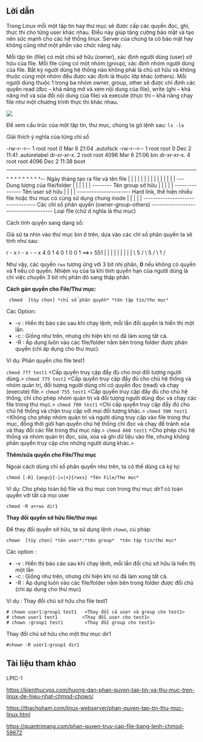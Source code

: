 ## Lời dẫn

Trong Linux mỗi một tập tin hay thư mục sẽ được cấp các quyền đọc, ghi, thực thi cho từng user khác nhau. Điều này giúp tăng cường bảo mật và tạo nên sức mạnh cho các hệ thống linux. Server của chúng ta có bảo mật hay không cũng nhờ một phần vào chức năng này.

Mỗi tập tin (file) có một chủ sở hữu (owner), xác định người dùng (user) sở hữu của file. Mỗi file cũng có một nhóm (group), xác định nhóm người dùng của file. Bất kỳ người dùng hệ thống nào không phải là chủ sở hữu và không thuộc cùng một nhóm đều được xác định là thuộc lớp khác (others). Mỗi người dùng thuộc 1 trong ba nhóm owner, group, other sẽ được chỉ định các quyền read (đọc – khả năng mở và xem nội dung của file), write (ghi – khả năng mở và sửa đổi nội dung của file) và execute (thực thi – khả năng chạy file như một chương trình thực thi khác nhau. 

<img src="https://github.com/TQHuaa/TrainingVCCloud/blob/main/Pics/LinuxPermission.jpg">

Để xem cấu trúc của một tập tin, thư mục, chúng ta gõ lệnh sau: ``ls -la``

Giải thích ý nghĩa của từng chỉ số

-rw-r--r--     1     root   root     0 Mar  6 21:04 .autofsck
-rw-r--r--     1     root   root     0 Dec  2 11:41 .autorelabel
dr-xr-xr-x.    2     root   root  4096 Mar  6 21:06 bin
dr-xr-xr-x.    4     root   root  4096 Dec  2 11:38 boot
__________________________________________
^ ^  ^  ^      ^      ^      ^    ^      ^-- Ngày tháng tạo ra file và tên file
| |  |  |      |      |      |    |
| |  |  |      |      |      |    \--- Dung lượng của file/folder
| |  |  |      |      |      \-------- Tên group sở hữu
| |  |  |      |      \--------------- Tên user sở hữu
| |  |  |      \---------------------- Hard link, thể hiện nhiều file hoặc thư mục có cùng sử dụng chung inode
| |  |  |
| \--\--\----------------------------- Các chỉ số phân quyền (owner-group-others)
\------------------------------------- Loại file (chữ d nghĩa là thư mục)

Cách tính quyền sang dạng số: 

Giả sử ta nhìn vào thư mục bin ở trên, dựa vào các chỉ số phân quyền ta sẽ tính như sau: 

r - x   r - x    - – x
4 0 1   4 0 1	   0 0 1    ==>> 551
| | |   | | |    | | |
\ 5 /   \ 5 /    \ 1 /

Như vậy, các quyền ``rwx`` tương ứng với 3 bit nhị phân, **0** nếu không có quyền và **1** nếu có quyền. Nhiệm vụ của ta khi tính quyền hạn của người dùng là chỉ việc chuyển 3 bit nhị phân đó sang thập phân.

**Cách gán quyền cho File/Thư mục:**

`` chmod  [tùy chọn] *chỉ số phân quyền* *tên tập tin/thư mục*``

Các Option: 
- -v : Hiển thị báo cáo sau khi chạy lệnh, mỗi lần đổi quyền là hiển thị một lần.
- -c : Giống như trên, nhưng chỉ hiện khi nó đã làm xong tất cả.
- -R : Áp dụng luôn vào các file/folder nằm bên trong folder được phân quyền (chỉ áp dụng cho thư mục).

Ví dụ: Phân quyền cho file test1

``chmod 777 test1`` <Cấp quyền truy cập đầy đủ cho mọi đối tượng người dùng.>
``chmod 775 test1`` <Cấp quyền truy cập đầy đủ cho chủ hệ thống và nhóm quản trị, đối tượng người dùng chỉ có quyền đọc (read) và chạy (execute) file.>
``chmod 755 test1`` <Cấp quyền truy cập đầy đủ cho chủ hệ thống, chỉ cho phép nhóm quản trị và đối tượng người dùng đọc và chạy các file trong thư mục.>
``chmod 700 test1`` <Chỉ cấp quyền truy cập đầy đủ cho chủ hệ thống và chặn truy cập với mọi đối tượng khác.>
``chmod 500 test1`` <Không cho phép nhóm quản trị và người dùng truy cập vào file trong thư mục, đồng thời giới hạn quyền chủ hệ thống chỉ đọc và chạy để tránh xóa và thay đổi các file trong thư mục này.>
``chmod 660 test1`` <Cho phép chủ hệ thống và nhóm quản trị đọc, sửa, xóa và ghi dữ liệu vào file, nhưng không phân quyền truy cập cho những người dùng khác.>

**Thêm/sửa quyền cho File/Thư mục**

Ngoài cách dùng chỉ số phân quyền như trên, ta có thể dùng cả ký tự: 

``chmod [-R] {aogu}{-|=|+}{rwxs} *Tên File/Thư mục*``

Ví dụ: Cho phép toàn bộ file và thư mục con trong thư mục *dir1* có toàn quyền với tất cả mọi user

``chmod -R a+rws dir1``

**Thay đổi quyền sở hữu file/thư mục**

Để thay đổi quyền sở hữu, ta sử dụng lệnh ``chown``, cú pháp: 

``chown  [tùy chọn] *tên user*:*tên group*  *tên tập tin/thư mục*``

Các option : 

- -v : Hiển thị báo cáo sau khi chạy lệnh, mỗi lần đổi chủ sở hữu là hiển thị một lần
- -c : Giống như trên, nhưng chỉ hiện khi nó đã làm xong tất cả.
- -R : Áp dụng luôn vào các file/folder nằm bên trong folder được đổi chủ (chỉ áp dụng cho thư mục)

Ví dụ : 
Thay đổi chủ sở hữu cho file test1

````
# chown user1:group1 test1   <Thay đổi cả user và group cho test1>
# chown user1 test1         <Thay đổi user cho test1>
# chown :group1 test1        <Thay đổi group cho test1>
````

Thay đổi chủ sở hữu cho một thư mục dir1

``#chown -R user1:group1 dir1``

## Tài liệu tham khảo 

LPIC-1

https://kienthucvps.com/huong-dan-phan-quyen-tap-tin-va-thu-muc-tren-linux-de-hieu-nhat-chmod-chown/

https://thachpham.com/linux-webserver/phan-quyen-tap-tin-thu-muc-linux.html

https://quantrimang.com/phan-quyen-truy-cap-file-bang-lenh-chmod-59672
